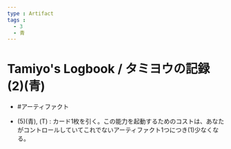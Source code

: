 ```yaml
---
type : Artifact
tags : 
  - 3
  - 青
---
```

# Tamiyo's Logbook / タミヨウの記録 (2)(青)

* #アーティファクト

* (5)(青), (T) : カード1枚を引く。この能力を起動するためのコストは、あなたがコントロールしていてこれでないアーティファクト1つにつき(1)少なくなる。 



